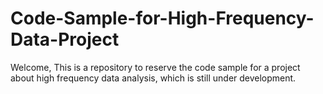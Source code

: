 # Code-Sample-for-High-Frequency-Data-Project
Welcome, This is a repository to reserve the code sample for a project about high frequency data analysis, which is still under development.
